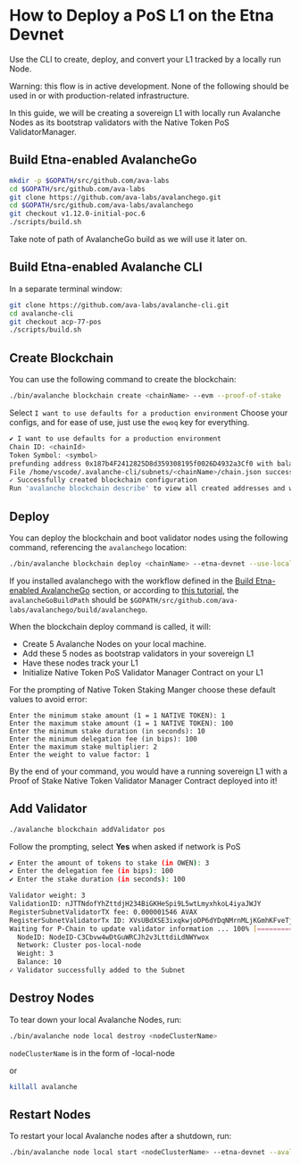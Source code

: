 # How to Deploy a PoS L1 on the Etna Devnet

Use the CLI to create, deploy, and convert your L1 tracked by a locally run Node.

Warning: this flow is in active development. None of the following should be used in or with production-related infrastructure.

In this guide, we will be creating a sovereign L1 with locally run Avalanche Nodes as its bootstrap validators with the Native Token PoS ValidatorManager.

## Build Etna-enabled AvalancheGo

```zsh
mkdir -p $GOPATH/src/github.com/ava-labs
cd $GOPATH/src/github.com/ava-labs
git clone https://github.com/ava-labs/avalanchego.git
cd $GOPATH/src/github.com/ava-labs/avalanchego
git checkout v1.12.0-initial-poc.6
./scripts/build.sh
```

Take note of path of AvalancheGo build as we will use it later on.

## Build Etna-enabled Avalanche CLI

In a separate terminal window:

```zsh
git clone https://github.com/ava-labs/avalanche-cli.git
cd avalanche-cli
git checkout acp-77-pos
./scripts/build.sh
```

## Create Blockchain

You can use the following command to create the blockchain:

```zsh
./bin/avalanche blockchain create <chainName> --evm --proof-of-stake
```

Select `I want to use defaults for a production environment`
Choose your configs, and for ease of use, just use the `ewoq` key for everything.

```zsh
✔ I want to use defaults for a production environment
Chain ID: <chainId>
Token Symbol: <symbol>
prefunding address 0x187b4F2412825D8d359308195f0026D4932a3Cf0 with balance 1000000000000000000000000
File /home/vscode/.avalanche-cli/subnets/<chainName>/chain.json successfully written
✓ Successfully created blockchain configuration
Run 'avalanche blockchain describe' to view all created addresses and what their roles are
```

## Deploy

You can deploy the blockchain and boot validator nodes using the following command, referencing the `avalanchego` location:

```zsh
./bin/avalanche blockchain deploy <chainName> --etna-devnet --use-local-machine --avalanchego-path=<avalancheGoBuildPath>
```

If you installed avalanchego with the workflow defined in the [Build Etna-enabled AvalancheGo](#build-etna-enabled-avalanchego) section, or according to [this tutorial](https://docs.avax.network/nodes/run-a-node/manually), the `avalancheGoBuildPath` should be `$GOPATH/src/github.com/ava-labs/avalanchego/build/avalanchego`.

When the blockchain deploy command is called, it will:

- Create 5 Avalanche Nodes on your local machine.
- Add these 5 nodes as bootstrap validators in your sovereign L1
- Have these nodes track your L1
- Initialize Native Token PoS Validator Manager Contract on your L1

For the prompting of Native Token Staking Manger choose these default values to avoid error:

```
Enter the minimum stake amount (1 = 1 NATIVE TOKEN): 1
Enter the maximum stake amount (1 = 1 NATIVE TOKEN): 100
Enter the minimum stake duration (in seconds): 10
Enter the minimum delegation fee (in bips): 100
Enter the maximum stake multiplier: 2
Enter the weight to value factor: 1
```

By the end of your command, you would have a running sovereign L1 with a Proof of Stake Native Token Validator Manager
Contract deployed into it!



## Add Validator
```bash
./avalanche blockchain addValidator pos
```

Follow the prompting, 
select **Yes** when asked if network is PoS

```bash
✔ Enter the amount of tokens to stake (in OWEN): 3
✔ Enter the delegation fee (in bips): 100
✔ Enter the stake duration (in seconds): 100

Validator weight: 3
ValidationID: nJTTNdofYhZttdjH234BiGKHeSpi9L5wtLmyxhkoL4iyaJWJY
RegisterSubnetValidatorTX fee: 0.000001546 AVAX
RegisterSubnetValidatorTx ID: XVsUBdXSE3ixqkwjoDP6dYDqNMrnMLjKGmhKFveTjgmxZVb8T
Waiting for P-Chain to update validator information ... 100% [===============]           
  NodeID: NodeID-C3Cbvw4wDtGuWRCJh2v3LttdiLdNWYwox
  Network: Cluster pos-local-node
  Weight: 3
  Balance: 10
✓ Validator successfully added to the Subnet
```

## Destroy Nodes

To tear down your local Avalanche Nodes, run:

```zsh
./bin/avalanche node local destroy <nodeClusterName>
```

`nodeClusterName` is in the form of <chainName>-local-node

or 
```zsh
killall avalanche
```

## Restart Nodes

To restart your local Avalanche nodes after a shutdown, run:

```zsh
./bin/avalanche node local start <nodeClusterName> --etna-devnet --avalanchego-path=<avalancheGoBuildPath> --pos
```
